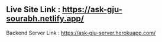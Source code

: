## Live Site Link : https://ask-gju-sourabh.netlify.app/

Backend Server Link : https://ask-gju-server.herokuapp.com/
